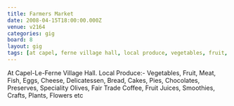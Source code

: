 ```yaml
---
title: Farmers Market
date: 2008-04-15T18:00:00.000Z
venue: v2164
categories: gig
board: 8
layout: gig
tags: [at capel, ferne village hall, local produce, vegetables, fruit, cheese, delicatessen, bread, cakes, chocolates, preserves, speciality olives, fair trade coffee, fruit juices, smoothies, crafts, plants, flowers]
---
```

At Capel-Le-Ferne Village Hall.  Local Produce:-  Vegetables, Fruit, Meat, Fish, Eggs, Cheese, Delicatessen, Bread, Cakes, Pies, Chocolates,   Preserves, Speciality Olives, Fair Trade Coffee, Fruit Juices, Smoothies, Crafts, Plants, Flowers etc